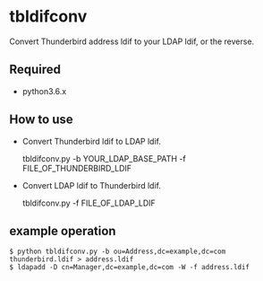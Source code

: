 tbldifconv
==========

Convert Thunderbird address ldif to your LDAP ldif, or the reverse.

Required
--------

* python3.6.x

How to use
----------

* Convert Thunderbird ldif to LDAP ldif.

	tbldifconv.py -b YOUR_LDAP_BASE_PATH -f FILE_OF_THUNDERBIRD_LDIF

* Convert LDAP ldif to Thunderbird ldif.

	tbldifconv.py -f FILE_OF_LDAP_LDIF

example operation
-----------------

	$ python tbldifconv.py -b ou=Address,dc=example,dc=com thunderbird.ldif > address.ldif
	$ ldapadd -D cn=Manager,dc=example,dc=com -W -f address.ldif

